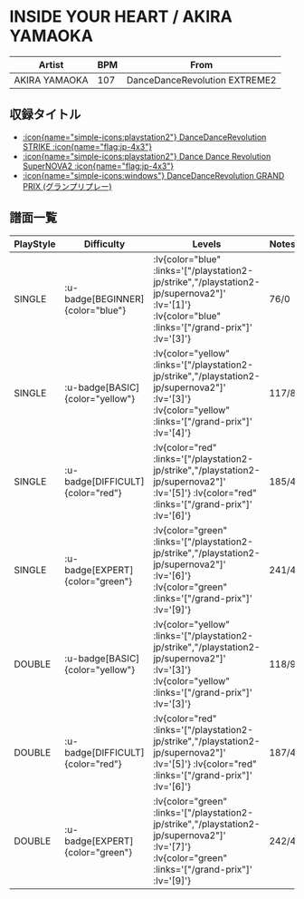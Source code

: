 # INSIDE YOUR HEART / AKIRA YAMAOKA

|Artist|BPM|From|
|------|---|----|
|AKIRA YAMAOKA|107|DanceDanceRevolution EXTREME2|

## 収録タイトル

- [ :icon{name="simple-icons:playstation2"} DanceDanceRevolution STRIKE :icon{name="flag:jp-4x3"} ](/playstation2-jp/strike)
- [ :icon{name="simple-icons:playstation2"} Dance Dance Revolution SuperNOVA2 :icon{name="flag:jp-4x3"} ](/playstation2-jp/supernova2)
- [ :icon{name="simple-icons:windows"} DanceDanceRevolution GRAND PRIX (グランプリプレー)](/grand-prix)

## 譜面一覧

|PlayStyle|Difficulty|Levels|Notes|Movie|
|---------|----------|------|-----|-----|
|SINGLE| :u-badge[BEGINNER]{color="blue"} | :lv{color="blue" :links='["/playstation2-jp/strike","/playstation2-jp/supernova2"]' :lv='[1]'}  :lv{color="blue" :links='["/grand-prix"]' :lv='[3]'} |76/0||
|SINGLE| :u-badge[BASIC]{color="yellow"} | :lv{color="yellow" :links='["/playstation2-jp/strike","/playstation2-jp/supernova2"]' :lv='[3]'}  :lv{color="yellow" :links='["/grand-prix"]' :lv='[4]'} |117/8||
|SINGLE| :u-badge[DIFFICULT]{color="red"} | :lv{color="red" :links='["/playstation2-jp/strike","/playstation2-jp/supernova2"]' :lv='[5]'}  :lv{color="red" :links='["/grand-prix"]' :lv='[6]'} |185/4||
|SINGLE| :u-badge[EXPERT]{color="green"} | :lv{color="green" :links='["/playstation2-jp/strike","/playstation2-jp/supernova2"]' :lv='[6]'}  :lv{color="green" :links='["/grand-prix"]' :lv='[9]'} |241/4||
|DOUBLE| :u-badge[BASIC]{color="yellow"} | :lv{color="yellow" :links='["/playstation2-jp/strike","/playstation2-jp/supernova2"]' :lv='[3]'}  :lv{color="yellow" :links='["/grand-prix"]' :lv='[3]'} |118/9||
|DOUBLE| :u-badge[DIFFICULT]{color="red"} | :lv{color="red" :links='["/playstation2-jp/strike","/playstation2-jp/supernova2"]' :lv='[5]'}  :lv{color="red" :links='["/grand-prix"]' :lv='[6]'} |187/4||
|DOUBLE| :u-badge[EXPERT]{color="green"} | :lv{color="green" :links='["/playstation2-jp/strike","/playstation2-jp/supernova2"]' :lv='[7]'}  :lv{color="green" :links='["/grand-prix"]' :lv='[9]'} |242/4||
